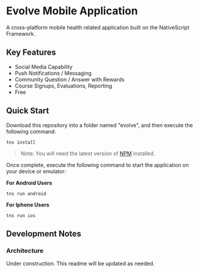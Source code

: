 # Evolve Mobile Application

A cross-platform mobile health related application built on the NativeScript Framework.



## Key Features

- Social Media Capability
- Push Notifications / Messaging
- Community Question / Answer with Rewards
- Course Signups, Evaluations, Reporting
- Free

## Quick Start

Download this repository into a folder named "evolve", and then execute the following command:

``` shell
tns install
```

> Note: You will need the latest version of [NPM](https://www.npmjs.com) installed.

Once complete, execute the following command to start the application on your device or emulator:

**For Android Users**

``` shell
tns run android
```

**For Iphone Users**

``` shell
tns run ios
```

## Development Notes

### Architecture

Under construction. This readme will be updated as needed.
